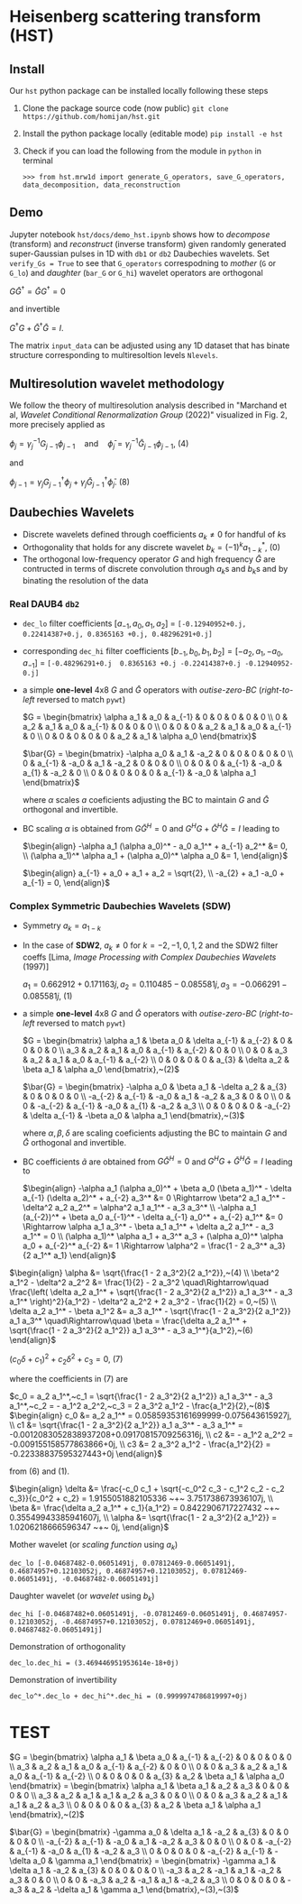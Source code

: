 # Heisenberg scattering transform (HST)

## Install

Our `hst` python package can be installed locally following these steps

1. Clone the package source code (now public) `git clone https://github.com/homijan/hst.git`

2. Install the python package locally (editable mode) `pip install -e hst`

3. Check if you can load the following from the module in `python` in terminal

   `>>> from hst.mrw1d import generate_G_operators, save_G_operators, data_decomposition, data_reconstruction`

## Demo

Jupyter notebook `hst/docs/demo_hst.ipynb` shows how to *decompose* (transform) and *reconstruct* (inverse transform) given randomly generated super-Gaussian pulses in 1D with `db1` or `db2` Daubechies wavelets. Set `verify_Gs = True` to see that `G_operators` correspodning to *mother* (`G` or `G_lo`) and *daughter* (`bar_G` or `G_hi`) wavelet operators are orthogonal

$`G \bar{G}^{\dagger} = \bar{G} G^{\dagger} = 0`$

and invertible

$`G^{\dagger}G + \bar{G}^{\dagger}\bar{G} = I.`$

The matrix `input_data` can be adjusted using any 1D dataset that has binate structure corresponding to multiresoltion levels `Nlevels`. 

## Multiresolution wavelet methodology

We follow the theory of multiresolution analysis described in "Marchand et al, *Wavelet Conditional Renormalization Group* (2022)"
visualized in Fig. 2, more precisely applied as

$`\phi_j = \gamma_j^{-1} G_{j-1} \phi_{j-1} \quad\text{and}\quad \bar{\phi}_j = \gamma_j^{-1} \bar{G}_{j-1} \phi_{j-1},~(4)`$

and

$`\phi_{j-1} = \gamma_j G_{j-1}^\dagger \phi_j + \gamma_j \bar{G}_{j-1}^\dagger \bar{\phi}_j.~(8)`$
## Daubechies Wavelets
- Discrete wavelets defined through coefficients $`a_k \neq 0`$ for handful of $`k`$s
- Orthogonality that holds for any discrete wavelet $`b_k = (-1)^k a^*_{1-k},~(0)`$
- The orthogonal low-frequency operator $G$ and high frequency $\bar{G}$ are contructed in terms of discrete convolution through $`a_k`$s and $`b_k`$s and by binating the resolution of the data  

### Real DAUB4 `db2`
- `dec_lo` filter coefficients $`[a_{-1}, a_0, a_1, a_2]`$ = `[-0.12940952+0.j, 0.22414387+0.j, 0.8365163 +0.j, 0.48296291+0.j]`
- corresponding `dec_hi` filter coefficients $`[b_{-1}, b_0, b_1, b_2] = [-a_{2}, a_1, -a_0, a_{-1}]`$ = `[-0.48296291+0.j  0.8365163 +0.j -0.22414387+0.j -0.12940952-0.j]`
- a simple **one-level** 4x8 $G$ and $\bar{G}$ operators with *outise-zero-BC* (*right-to-left* reversed to match `pywt`)

  $`G = \begin{bmatrix}
  \alpha a_1 & a_0 & a_{-1} & 0 & 0 & 0 & 0 & 0
  \\
  0 & a_2 & a_1 & a_0 & a_{-1} & 0 & 0 & 0
  \\
  0 & 0 & 0 & a_2 & a_1 & a_0 & a_{-1} & 0
  \\
  0 & 0 & 0 & 0 & 0 & a_2 & a_1 & \alpha a_0
  \end{bmatrix}`$

  $`\bar{G} = \begin{bmatrix}
  -\alpha a_0 & a_1 & -a_2 & 0 & 0 & 0 & 0 & 0
  \\
  0 & a_{-1} & -a_0 & a_1 & -a_2 & 0 & 0 & 0
  \\
  0 & 0 & 0 & a_{-1} & -a_0 & a_{1} & -a_2 & 0
  \\
  0 & 0 & 0 & 0 & 0 & a_{-1} & -a_0 & \alpha a_1
  \end{bmatrix}`$

  where $`\alpha`$ scales $a$ coeficients adjusting the BC to maintain $G$ and $\bar{G}$ orthogonal and invertible. 

- BC scaling $\alpha$ is obtained from $`G\bar{G}^H = 0`$ and $`G^{H}G + \bar{G}^{H} \bar{G} = I`$ leading to

  $`\begin{align}
  -\alpha a_1 (\alpha a_0)^* - a_0 a_1^* + a_{-1} a_2^* &= 0,
  \\
  (\alpha a_1)^* \alpha a_1 + (\alpha a_0)^* \alpha a_0 &= 1,
  \end{align}`$
  
  $`\begin{align}
  a_{-1} + a_0 + a_1 + a_2 = \sqrt{2},
  \\
  -a_{2} + a_1 -a_0 + a_{-1} = 0,
  \end{align}`$
  
### Complex Symmetric Daubechies Wavelets (SDW)

- Symmetry $`a_k = a_{1-k}`$
- In the case of **SDW2**, $`a_k \neq 0`$ for $`k = -2, -1, 0, 1, 2`$ and the SDW2 filter coeffs [Lima, *Image Processing with Complex Daubechies Wavelets* (1997)]

  $`a_1 = 0.662912+0.171163j, a_2 = 0.110485-0.085581j, a_3 = -0.066291-0.085581j,~(1)`$
- a simple **one-level** 4x8 $G$ and $\bar{G}$ operators with *outise-zero-BC* (*right-to-left* reversed to match `pywt`)

  $`G = \begin{bmatrix}
  \alpha a_1 & \beta a_0 & \delta a_{-1} & a_{-2} & 0 & 0 & 0 & 0
  \\
  a_3 & a_2 & a_1 & a_0 & a_{-1} & a_{-2} & 0 & 0
  \\
  0 & 0 & a_3 & a_2 & a_1 & a_0 & a_{-1} & a_{-2}
  \\
  0 & 0 & 0 & 0 & a_{3} & \delta a_2 & \beta a_1 & \alpha a_0
  \end{bmatrix},~(2)`$

  $`\bar{G} = \begin{bmatrix}
  -\alpha a_0 & \beta a_1 & -\delta a_2 & a_{3} & 0 & 0 & 0 & 0
  \\
  -a_{-2} & a_{-1} & -a_0 & a_1 & -a_2 & a_3 & 0 & 0
  \\
  0 & 0 & -a_{-2} & a_{-1} & -a_0 & a_{1} & -a_2 & a_3
  \\
  0 & 0 & 0 & 0 & -a_{-2} & \delta a_{-1} & -\beta a_0 & \alpha a_1
  \end{bmatrix},~(3)`$

  where $`\alpha, \beta, \delta`$ are scaling coeficients adjusting the BC to maintain $G$ and $\bar{G}$ orthogonal and invertible. 

- BC coefficients $\tilde{a}$ are obtained from $`G\bar{G}^H = 0`$ and $`G^{H}G + \bar{G}^{H} \bar{G} = I`$ leading to

  $`\begin{align}
  -\alpha a_1 (\alpha a_0)^* + \beta a_0 (\beta a_1)^* - \delta a_{-1} (\delta a_2)^* + a_{-2} a_3^* &= 0
  \Rightarrow \beta^2 a_1 a_1^* - \delta^2 a_2 a_2^* = \alpha^2 a_1 a_1^* - a_3 a_3^* \\
  -\alpha a_1 (a_{-2})^* + \beta a_0 a_{-1}^* - \delta a_{-1} a_0^* + a_{-2} a_1^* &= 0
  \Rightarrow \alpha a_1 a_3^* - \beta a_1 a_1^* + \delta a_2 a_1^* - a_3 a_1^* = 0
  \\    
  (\alpha a_1)^* \alpha a_1 + a_3^* a_3 + (\alpha a_0)^* \alpha a_0 + a_{-2}^* a_{-2} &= 1 \Rightarrow \alpha^2 = \frac{1 - 2 a_3^* a_3}{2 a_1^* a_1} 
  \end{align}`$

$`\begin{align}
\alpha &= \sqrt{\frac{1 - 2 a_3^2}{2 a_1^2}},~(4)
\\
\beta^2 a_1^2 - \delta^2 a_2^2 &= \frac{1}{2} - 2 a_3^2 \quad\Rightarrow\quad \frac{\left( \delta a_2 a_1^* + \sqrt{\frac{1 - 2 a_3^2}{2 a_1^2}} a_1 a_3^* - a_3 a_1^* \right)^2}{a_1^2} - \delta^2 a_2^2 + 2 a_3^2 - \frac{1}{2} = 0,~(5)
\\
\delta a_2 a_1^* - \beta a_1^2 &= a_3 a_1^* - \sqrt{\frac{1 - 2 a_3^2}{2 a_1^2}} a_1 a_3^* \quad\Rightarrow\quad \beta = \frac{\delta a_2 a_1^* + \sqrt{\frac{1 - 2 a_3^2}{2 a_1^2}} a_1 a_3^* - a_3 a_1^*}{a_1^2},~(6)
\end{align}`$

$`(c_0 \delta + c_1)^2 + c_2 \delta^2 + c_3 = 0,~(7)`$

where the coefficients in $`(7)`$ are 

$`c_0 = a_2 a_1^*,~c_1 = \sqrt{\frac{1 - 2 a_3^2}{2 a_1^2}} a_1 a_3^* - a_3 a_1^*,~c_2 = - a_1^2 a_2^2,~c_3 = 2 a_3^2 a_1^2 - \frac{a_1^2}{2},~(8)`$
$`\begin{align}
c_0 &= a_2 a_1^* = 0.05859353161699999-0.075643615927j,
\\
c1 &= \sqrt{\frac{1 - 2 a_3^2}{2 a_1^2}} a_1 a_3^* - a_3 a_1^* = -0.0012083052838937208+0.09170815709256316j, 
\\
c2 &= - a_1^2 a_2^2 = -0.009155158577863866+0j, 
\\
c3 &= 2 a_3^2 a_1^2 - \frac{a_1^2}{2} = -0.22338837595327443+0j
\end{align}`$

from $`(6)`$ and $`(1)`$.

$`\begin{align}
\delta &= \frac{-c_0 c_1 + \sqrt{-c_0^2 c_3 - c_1^2 c_2 - c_2 c_3}}{c_0^2 + c_2} = 1.9155051882105336 ~+~ 3.751738673936107j, 
\\
\beta &= \frac{\delta a_2 a_1^* + c_1}{a_1^2} = 0.8422906717227432 ~+~ 0.35549943385941607j,
\\
\alpha &= \sqrt{\frac{1 - 2 a_3^2}{2 a_1^2}} = 1.0206218666596347 ~+~ 0j,
\end{align}`$

Mother wavelet (or *scaling function* using $`a_k`$)

`dec_lo [-0.04687482-0.06051491j, 0.07812469-0.06051491j, 0.46874957+0.12103052j, 0.46874957+0.12103052j, 0.07812469-0.06051491j, -0.04687482-0.06051491j]`

Daughter wavelet (or *wavelet* using $`b_k`$)

`dec_hi [-0.04687482+0.06051491j, -0.07812469-0.06051491j, 0.46874957-0.12103052j, -0.46874957+0.12103052j, 0.07812469+0.06051491j, 0.04687482-0.06051491j]`

Demonstration of orthogonality 

`dec_lo.dec_hi = (3.469446951953614e-18+0j)`

Demonstration of invertibility

`dec_lo^*.dec_lo + dec_hi^*.dec_hi = (0.9999974786819997+0j)`

# TEST

  $`G = \begin{bmatrix}
  \alpha a_1 & \beta a_0 & a_{-1} & a_{-2} & 0 & 0 & 0 & 0
  \\
  a_3 & a_2 & a_1 & a_0 & a_{-1} & a_{-2} & 0 & 0
  \\
  0 & 0 & a_3 & a_2 & a_1 & a_0 & a_{-1} & a_{-2}
  \\
  0 & 0 & 0 & 0 & a_{3} & a_2 & \beta a_1 & \alpha a_0
  \end{bmatrix} = \begin{bmatrix}
  \alpha a_1 & \beta a_1 & a_2 & a_3 & 0 & 0 & 0 & 0
  \\
  a_3 & a_2 & a_1 & a_1 & a_2 & a_3 & 0 & 0
  \\
  0 & 0 & a_3 & a_2 & a_1 & a_1 & a_2 & a_3
  \\
  0 & 0 & 0 & 0 & a_{3} & a_2 & \beta a_1 & \alpha a_1
  \end{bmatrix},~(2)`$

  $`\bar{G} = \begin{bmatrix}
  -\gamma a_0 & \delta a_1 & -a_2 & a_{3} & 0 & 0 & 0 & 0
  \\
  -a_{-2} & a_{-1} & -a_0 & a_1 & -a_2 & a_3 & 0 & 0
  \\
  0 & 0 & -a_{-2} & a_{-1} & -a_0 & a_{1} & -a_2 & a_3
  \\
  0 & 0 & 0 & 0 & -a_{-2} & a_{-1} & -\delta a_0 & \gamma a_1
  \end{bmatrix} = \begin{bmatrix}
  -\gamma a_1 & \delta a_1 & -a_2 & a_{3} & 0 & 0 & 0 & 0
  \\
  -a_3 & a_2 & -a_1 & a_1 & -a_2 & a_3 & 0 & 0
  \\
  0 & 0 & -a_3 & a_2 & -a_1 & a_1 & -a_2 & a_3
  \\
  0 & 0 & 0 & 0 & -a_3 & a_2 & -\delta a_1 & \gamma a_1
  \end{bmatrix},~(3),~(3)`$

